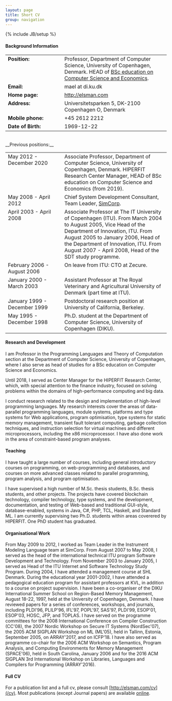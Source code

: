 ```yaml
---
layout: page
title: Short CV
group: navigation
---
```

{% include JB/setup %}

#### Background Information

<table border="0" width="100%" padding="5%" spacing="0">
<tr valign="top">
<td width="35%"><b>Position:</b></td><td>Professor, Department of Computer Science,
University of Copenhagen, Denmark. HEAD of <a href="https://studier.ku.dk/bachelor/datalogi-oekonomi/">BSc education on Computer Science and Economics</a>.
</td></tr>
<tr valign="top">
<td width="35%"><b>Email:</b></td><td>mael at di.ku.dk</td>
</tr>
<tr valign="top">
<td width="35%"><b>Home page:</b></td><td><a href="http://www.elsman.com">http://elsman.com</a></td>
</tr>
<tr valign="top">
<td width="35%"><b>Address:</b></td><td>Universitetsparken 5, DK-2100 Copenhagen O, Denmark</td>
</tr>
<tr valign="top">
<td width="35%"><b>Mobile phone:</b></td><td>+45 2612 2212</td>
</tr>
<tr valign="top">
<td width="35%"><b>Date of Birth:</b></td><td>1969-12-22</td>
</tr>
</table>
<br/>
__Previous positions:__

<table border="0" width="100%" padding="5%" spacing="0">
<tr valign="top">
<td width="35%">May 2012 - December 2020</td><td>Associate Professor, Department of Computer Science, University of Copenhagen, Denmark. HIPERFIT Research Center Manager, HEAD of BSc education on Computer Science and Economics (from 2019).</td>
</tr>
<tr valign="top">
<td>May 2008 - April 2012</td><td>Chief System Development Consultant, Team Leader, <a href="http://www.simcorp.com">SimCorp</a>.</td>
</tr>
<tr valign="top">
<td>April 2003 - April 2008</td><td>Associate Professor at The IT University of Copenhagen (ITU). From March 2004 to August 2005, Vice Head of the Department of Innovation, ITU. From August 2005 to January 2006, Head of the Department of Innovation, ITU. From August 2007 - April 2008, Head of the SDT study programme.</td>
</tr>
<tr valign="top">
<td>February 2006 - August 2006</td><td>On leave from ITU: CTO at Zecure.</td>
</tr>
<tr valign="top">
<td>January 2000 - March 2003</td><td>Assistant Professor at The Royal Veterinary and Agricultural University of Denmark (part time at ITU).</td>
</tr>
<tr valign="top">
<td>January 1999 - December 1999</td><td>Postdoctoral research position at University of California, Berkeley.</td>
</tr>
<tr valign="top">
<td>May 1995 - December 1998</td><td>Ph.D. student at the Department of Computer Science, University of Copenhagen (DIKU).</td>
</tr>
</table>

#### Research and Development

I am Professor in the Programming Languages and Theory of Computation
section at the Department of Computer Science, University of
Copenhagen, where I also serve as head of studies for a BSc education
on Computer Science and Economics.

Until 2018, I served as Center Manager for the
HIPERFIT Research Center, which, with special attention to the finance
industry, focused on solving problems within the domains of
high-performance computing and big data.

I conduct research related to the design and implementation of
high-level programming languages. My research interests cover
the areas of data-parallel programming languages, module systems, platforms and type systems for Web
applications, program optimisation, type systems for static memory
management, transient fault tolerant computing, garbage collection
techniques, and instruction selection for virtual machines and
different microprocessors, including the x86 microprocessor. I have
also done work in the area of constraint-based program analyses.

#### Teaching

I have taught a large number of courses, including general
introductory courses on programming, on web-programming and databases,
and courses on more advanced classes related to parallel programming,
program analysis, and program optimisation.

I have supervised a high number of M.Sc. thesis students, B.Sc. thesis
students, and other projects. The projects have covered blockchain
technology, compiler technology, type systems, and the development,
documentation, and testing of Web-based and traditional GUI-style,
database-enabled, systems in Java, C#, PHP, TCL, Haskell, and Standard
ML. I am currently supervising two Ph.D. students within areas
coverered by HIPERFIT. One PhD student has graduated.

#### Organisational Work

From May 2009 to 2012, I worked as Team Leader in the Instrument
Modeling Language team at SimCorp. From August 2007 to May 2008, I
served as the head of the international technical ITU program Software
Development and Technology. From November 2003 to January 2005, I
served as Head of the ITU Internet and Software Technology Study
Program. During 2004, I have attended a management course at SHL
Denmark. During the educational year 2001-2002, I have attended a
pedagogical education program for assistant professors at KVL, in
addition to a course on project supervision. I have been a
co-organiser of the DIKU International Summer School on Region-Based
Memory Management, August 18-22, 1997, held at the University of
Copenhagen, Denmark. I have reviewed papers for a series of
conferences, workshops, and journals, including PLDI'96, PLILP'96,
IFL'97, POPL'97, SAS'97, PLDI'99, ESOP'01, ESOP'03, HOSC, JFP, and
TOPLAS. I have served on the programme committees for the 2008
International Conference on Compiler Construction (CC'08), the 2007
Nordic Workshop on Secure IT Systems (NordSec'07), the 2005 ACM
SIGPLAN Workshop on ML (ML'05), held in Tallinn, Estonia, September
2005, on ARRAY'2017, and on ICFP'18. I have also served as programme co-chair for
the 2006 ACM Workshop on Semantics, Program Analysis, and Computing
Environments for Memory Management (SPACE'06), held in South Carolina,
January 2006 and for the 2016 ACM SIGPLAN 3rd International Workshop
on Libraries, Languages and Compilers for Programming (ARRAY'2016).

#### Full CV

For a publication list and a full cv, please consult [http://elsman.com/cv](/cv).
Most publications (except Journal papers) are available [online](/papers.html).
